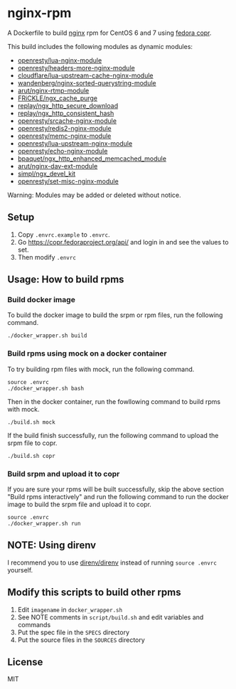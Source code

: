 nginx-rpm
=========

A Dockerfile to build [nginx](http://nginx.org/) rpm for CentOS 6 and 7 using [fedora copr](https://copr.fedoraproject.org/).

This build includes the following modules as dynamic modules:

* [openresty/lua-nginx-module](https://github.com/openresty/lua-nginx-module)
* [openresty/headers-more-nginx-module](https://github.com/openresty/headers-more-nginx-module)
* [cloudflare/lua-upstream-cache-nginx-module](https://github.com/cloudflare/lua-upstream-cache-nginx-module)
* [wandenberg/nginx-sorted-querystring-module](https://github.com/wandenberg/nginx-sorted-querystring-module)
* [arut/nginx-rtmp-module](https://github.com/arut/nginx-rtmp-module)
* [FRiCKLE/ngx_cache_purge](https://github.com/FRiCKLE/ngx_cache_purge)
* [replay/ngx_http_secure_download](https://github.com/replay/ngx_http_secure_download)
* [replay/ngx_http_consistent_hash](https://github.com/replay/ngx_http_consistent_hash)
* [openresty/srcache-nginx-module](https://github.com/openresty/srcache-nginx-module)
* [openresty/redis2-nginx-module](https://github.com/openresty/redis2-nginx-module)
* [openresty/memc-nginx-module](https://github.com/openresty/memc-nginx-module)
* [openresty/lua-upstream-nginx-module](https://github.com/openresty/lua-upstream-nginx-module)
* [openresty/echo-nginx-module](https://github.com/openresty/echo-nginx-module)
* [bpaquet/ngx_http_enhanced_memcached_module](https://github.com/bpaquet/ngx_http_enhanced_memcached_module)
* [arut/nginx-dav-ext-module](https://github.com/arut/nginx-dav-ext-module)
* [simpl/ngx_devel_kit](https://github.com/simpl/ngx_devel_kit)
* [openresty/set-misc-nginx-module](https://github.com/openresty/set-misc-nginx-module)

Warning: Modules may be added or deleted without notice.

## Setup

1. Copy `.envrc.example` to `.envrc`.
2. Go https://copr.fedoraproject.org/api/ and login in and see the values to set.
3. Then modify `.envrc`

## Usage: How to build rpms

### Build docker image

To build the docker image to build the srpm or rpm files, run the following command.

```
./docker_wrapper.sh build
```

### Build rpms using mock on a docker container

To try building rpm files with mock, run the following command.

```
source .envrc
./docker_wrapper.sh bash
```

Then in the docker container, run the fowllowing command to build rpms with mock.

```
./build.sh mock
```

If the build finish successfully, run the following command to upload the srpm file to copr.

```
./build.sh copr
```

### Build srpm and upload it to copr

If you are sure your rpms will be built successfully,
skip the above section "Build rpms interactively" and run the following command
to run the docker image to build the srpm file and upload it to copr.

```
source .envrc
./docker_wrapper.sh run
```

## NOTE: Using direnv

I recommend you to use [direnv/direnv](https://github.com/direnv/direnv)
instead of running `source .envrc` yourself.

## Modify this scripts to build other rpms

1. Edit `imagename` in `docker_wrapper.sh`
2. See NOTE comments in `script/build.sh` and edit variables and commands
3. Put the spec file in the `SPECS` directory
4. Put the source files in the `SOURCES` directory

## License
MIT
